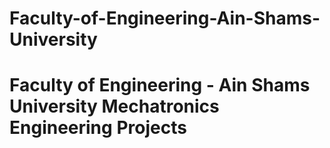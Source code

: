 # Faculty-of-Engineering-Ain-Shams-University
 
# Faculty of Engineering - Ain Shams University Mechatronics Engineering Projects

